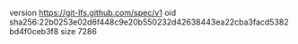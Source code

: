 version https://git-lfs.github.com/spec/v1
oid sha256:22b0253e02d6f448c9e20b550232d42638443ea22cba3facd5382bd4f0ceb3f8
size 7286
